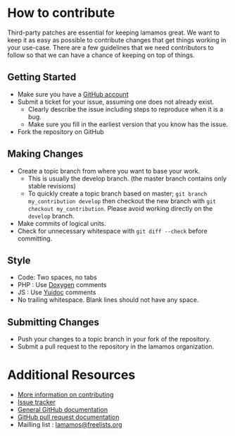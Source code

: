 # How to contribute

Third-party patches are essential for keeping lamamos great.
We want to keep it as easy as possible to contribute changes that
get things working in your use-case. There are a few guidelines that we
need contributors to follow so that we can have a chance of keeping on
top of things.

## Getting Started

* Make sure you have a [GitHub account](https://github.com/signup/free)
* Submit a ticket for your issue, assuming one does not already exist.
  * Clearly describe the issue including steps to reproduce when it is a bug.
  * Make sure you fill in the earliest version that you know has the issue.
* Fork the repository on GitHub

## Making Changes

* Create a topic branch from where you want to base your work.
  * This is usually the develop branch. (the master branch contains only stable revisions)
  * To quickly create a topic branch based on master; `git branch
    my_contribution develop` then checkout the new branch with `git
    checkout my_contribution`.  Please avoid working directly on the
    `develop` branch.
* Make commits of logical units.
* Check for unnecessary whitespace with `git diff --check` before committing.

## Style

* Code: Two spaces, no tabs
* PHP : Use [Doxygen](http://www.doxygen.org) comments
* JS : Use [Yuidoc](http://yui.github.io/yuidoc/) comments
* No trailing whitespace. Blank lines should not have any space.

## Submitting Changes

* Push your changes to a topic branch in your fork of the repository.
* Submit a pull request to the repository in the lamamos organization.

# Additional Resources

* [More information on contributing](https://github.com/lamamos/lamamos.github.io/wiki)
* [Issue tracker](https://github.com/lamamos/lamamos_installation_script/issues)
* [General GitHub documentation](http://help.github.com/)
* [GitHub pull request documentation](http://help.github.com/send-pull-requests/)
* Mailling list : [lamamos@freelists.org](lamamos@freelists.org)
